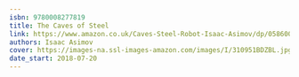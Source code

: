 ```yaml
---
isbn: 9780008277819
title: The Caves of Steel
link: https://www.amazon.co.uk/Caves-Steel-Robot-Isaac-Asimov/dp/0586008357
authors: Isaac Asimov
cover: https://images-na.ssl-images-amazon.com/images/I/310951BDZBL.jpg
date_start: 2018-07-20
---
```

